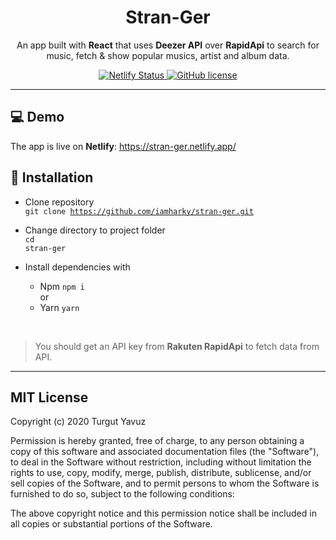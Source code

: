 <div align="center">
  <h1>Stran-Ger</h1>
  <p>An app built with <b>React</b> that uses <b>Deezer API</b> over <b>RapidApi</b> to search for music, fetch & show popular musics, artist and album data.</p>
  <a href="https://app.netlify.com/sites/stran-ger/deploys">
   <img src="https://api.netlify.com/api/v1/badges/07d2b0d6-4c96-422b-8855-8283ba4326bc/deploy-status" alt="Netlify Status">
  <a>
  <a href="https://github.com/iamharky/stran-ger">
    <img src="https://img.shields.io/github/license/iamharky/stran-ger" alt="GitHub license">
  </a>
  <br>
</div>

---

## 💻 Demo

The app is live on **Netlify**: https://stran-ger.netlify.app/
<br/>

## 🚀 Installation

- Clone repository <br/>
<code>git clone https://github.com/iamharky/stran-ger.git</code>

- Change directory to project folder <br/>
<code>cd stran-ger</code>

- Install dependencies with <br/>
  - Npm <code>npm i</code> <br/>
or <br/>
  - Yarn <code>yarn</code>
<br/>

> You should get an API key from **Rakuten RapidApi** to fetch data from API.
---

## MIT License

Copyright (c) 2020 Turgut Yavuz

Permission is hereby granted, free of charge, to any person obtaining a copy
of this software and associated documentation files (the "Software"), to deal
in the Software without restriction, including without limitation the rights
to use, copy, modify, merge, publish, distribute, sublicense, and/or sell
copies of the Software, and to permit persons to whom the Software is
furnished to do so, subject to the following conditions:

The above copyright notice and this permission notice shall be included in all
copies or substantial portions of the Software.
